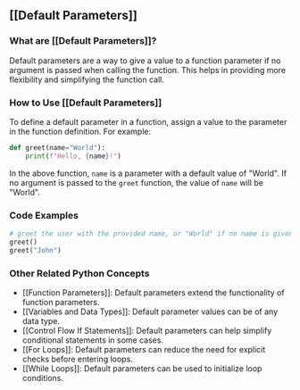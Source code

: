 ## [[Default Parameters]]

### What are [[Default Parameters]]?
Default parameters are a way to give a value to a function parameter if no argument is passed when calling the function. This helps in providing more flexibility and simplifying the function call.

### How to Use [[Default Parameters]]
To define a default parameter in a function, assign a value to the parameter in the function definition. For example:

```python
def greet(name="World"):
    print(f"Hello, {name}!")
```

In the above function, `name` is a parameter with a default value of "World". If no argument is passed to the `greet` function, the value of `name` will be "World".

### Code Examples
```python
# greet the user with the provided name, or "World" if no name is given
greet()
greet("John")
```

### Other Related Python Concepts

- [[Function Parameters]]: Default parameters extend the functionality of function parameters.
- [[Variables and Data Types]]: Default parameter values can be of any data type.
- [[Control Flow If Statements]]: Default parameters can help simplify conditional statements in some cases.
- [[For Loops]]: Default parameters can reduce the need for explicit checks before entering loops.
- [[While Loops]]: Default parameters can be used to initialize loop conditions.